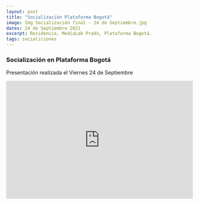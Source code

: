 ```yaml
---
layout: post
title: "Socialización Plataforma Bogotá"
image: Img Socialización final - 24 de Septiembre.jpg
dates: 24 de Septiembre 2021
excerpt: Residencia, MediaLab Prado, Plataforma Bogotá.
tags: socialiciones
---
```


### Socialización en Plataforma Bogotá

Presentación realizada el Viernes 24 de Septiembre

<div style='position: relative; padding-bottom: 56.25%; padding-top: 35px; height: 0; overflow: hidden;'><iframe sandbox='allow-scripts allow-same-origin allow-presentation' allowfullscreen='true' allowtransparency='true' frameborder='0' height='315' src='https://www.mentimeter.com/embed/24a4f0e7afcf1ef58c3eb76f5faa28cb/af385c0448de' style='position: absolute; top: 0; left: 0; width: 100%; height: 100%;' width='420'></iframe></div>

